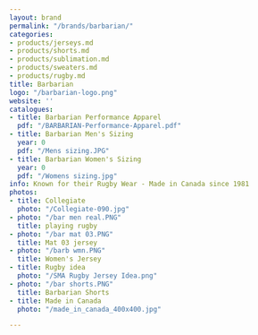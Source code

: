 ```yaml
---
layout: brand
permalink: "/brands/barbarian/"
categories:
- products/jerseys.md
- products/shorts.md
- products/sublimation.md
- products/sweaters.md
- products/rugby.md
title: Barbarian
logo: "/barbarian-logo.png"
website: ''
catalogues:
- title: Barbarian Performance Apparel
  pdf: "/BARBARIAN-Performance-Apparel.pdf"
- title: Barbarian Men's Sizing
  year: 0
  pdf: "/Mens sizing.JPG"
- title: Barbarian Women's Sizing
  year: 0
  pdf: "/Womens sizing.jpg"
info: Known for their Rugby Wear - Made in Canada since 1981
photos:
- title: Collegiate
  photo: "/Collegiate-090.jpg"
- photo: "/bar men real.PNG"
  title: playing rugby
- photo: "/bar mat 03.PNG"
  title: Mat 03 jersey
- photo: "/barb wmn.PNG"
  title: Women's Jersey
- title: Rugby idea
  photo: "/SMA Rugby Jersey Idea.png"
- photo: "/bar shorts.PNG"
  title: Barbarian Shorts
- title: Made in Canada
  photo: "/made_in_canada_400x400.jpg"

---
```


